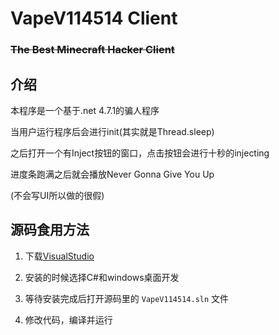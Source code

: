 # VapeV114514 Client

### ~~The Best Minecraft Hacker Client~~

## 介绍

本程序是一个基于.net 4.7.1的骗人程序

当用户运行程序后会进行init(其实就是Thread.sleep)

之后打开一个有Inject按钮的窗口，点击按钮会进行十秒的injecting

进度条跑满之后就会播放Never Gonna Give You Up

(不会写UI所以做的很假)

## 源码食用方法

1. 下载[VisualStudio](https://visualstudio.microsoft.com/zh-hans/vs/older-downloads/)

2. 安装的时候选择C#和windows桌面开发

3. 等待安装完成后打开源码里的 `VapeV114514.sln` 文件

4. 修改代码，编译并运行


